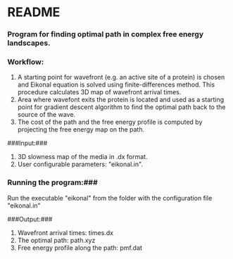 # README #

### Program for finding optimal path in complex free energy landscapes. ###

### Workflow: ###
1. A starting point for wavefront (e.g. an active site of a protein) is chosen and Eikonal equation is solved using finite-differences method. This procedure calculates 3D map of wavefront arrival times.
2. Area where wavefont exits the protein is located and used as a starting point for gradient descent algorithm to find the optimal path back to the 
source of the wave.  
3. The cost of the path and the free energy profile is computed by projecting the free energy map on the path.

###Input:###
 1. 3D slowness map of the media in .dx format. 
 2. User configurable parameters: "eikonal.in".

### Running the program:###
Run the executable "eikonal" from the folder with the configuration file "eikonal.in"

###Output:###
1. Wavefront arrival times: times.dx
2. The optimal path: path.xyz
3. Free energy profile along the path: pmf.dat